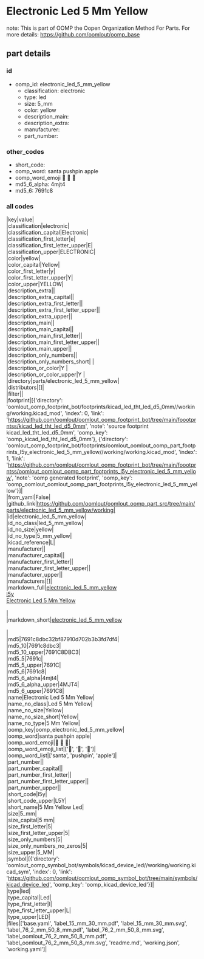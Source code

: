 # Electronic Led 5 Mm Yellow  

note: This is part of OOMP the Oopen Organization Method For Parts. For more details: https://github.com/oomlout/oomp_base

##  part details





### id
* oomp_id: electronic_led_5_mm_yellow
  * classification: electronic
  * type: led
  * size: 5_mm
  * color: yellow
  * description_main: 
  * description_extra: 
  * manufacturer: 
  * part_number: 

### other_codes
* short_code: 
* oomp_word: santa pushpin apple
* oomp_word_emoji :santa: :pushpin: :apple:
* md5_6_alpha: 4mjt4
* md5_6: 7691c8

### all codes 
|key|value|  
|classification|electronic|  
|classification_capital|Electronic|  
|classification_first_letter|e|  
|classification_first_letter_upper|E|  
|classification_upper|ELECTRONIC|  
|color|yellow|  
|color_capital|Yellow|  
|color_first_letter|y|  
|color_first_letter_upper|Y|  
|color_upper|YELLOW|  
|description_extra||  
|description_extra_capital||  
|description_extra_first_letter||  
|description_extra_first_letter_upper||  
|description_extra_upper||  
|description_main||  
|description_main_capital||  
|description_main_first_letter||  
|description_main_first_letter_upper||  
|description_main_upper||  
|description_only_numbers||  
|description_only_numbers_short| |  
|description_or_color|Y |  
|description_or_color_upper|Y |  
|directory|parts/electronic_led_5_mm_yellow|  
|distributors|[]|  
|filter||  
|footprint|[{'directory': 'oomlout_oomp_footprint_bot/footprints/kicad_led_tht_led_d5_0mm//working/working.kicad_mod', 'index': 0, 'link': 'https://github.com/oomlout/oomlout_oomp_footprint_bot/tree/main/foootprntss/kicad_led_tht_led_d5_0mm', 'note': 'source footprint kicad_led_tht_led_d5_0mm', 'oomp_key': 'oomp_kicad_led_tht_led_d5_0mm'}, {'directory': 'oomlout_oomp_footprint_bot/footprints/oomlout_oomlout_oomp_part_footprints_l5y_electronic_led_5_mm_yellow//working/working.kicad_mod', 'index': 1, 'link': 'https://github.com/oomlout/oomlout_oomp_footprint_bot/tree/main/foootprntss/oomlout_oomlout_oomp_part_footprints_l5y_electronic_led_5_mm_yellow', 'note': 'oomp generated footprint', 'oomp_key': 'oomp_oomlout_oomlout_oomp_part_footprints_l5y_electronic_led_5_mm_yellow'}]|  
|from_yaml|False|  
|github_link|https://github.com/oomlout/oomlout_oomp_part_src/tree/main/parts/electronic_led_5_mm_yellow/working|  
|id|electronic_led_5_mm_yellow|  
|id_no_class|led_5_mm_yellow|  
|id_no_size|yellow|  
|id_no_type|5_mm_yellow|  
|kicad_reference|L|  
|manufacturer||  
|manufacturer_capital||  
|manufacturer_first_letter||  
|manufacturer_first_letter_upper||  
|manufacturer_upper||  
|manufacturers|[]|  
|markdown_full|[electronic_led_5_mm_yellow](https://github.com/oomlout/oomlout_oomp_part_src/tree/main/parts/electronic_led_5_mm_yellow/working)<br>[l5y](https://github.com/oomlout/oomlout_oomp_part_src/tree/main/parts/electronic_led_5_mm_yellow/working)<br>[Electronic Led 5 Mm Yellow](https://github.com/oomlout/oomlout_oomp_part_src/tree/main/parts/electronic_led_5_mm_yellow/working)<br><br>|  
|markdown_short|[electronic_led_5_mm_yellow](https://github.com/oomlout/oomlout_oomp_part_src/tree/main/parts/electronic_led_5_mm_yellow/working)<br><br>|  
|md5|7691c8dbc32bf87910d702b3b3fd7df4|  
|md5_10|7691c8dbc3|  
|md5_10_upper|7691C8DBC3|  
|md5_5|7691c|  
|md5_5_upper|7691C|  
|md5_6|7691c8|  
|md5_6_alpha|4mjt4|  
|md5_6_alpha_upper|4MJT4|  
|md5_6_upper|7691C8|  
|name|Electronic Led 5 Mm Yellow|  
|name_no_class|Led 5 Mm Yellow|  
|name_no_size|Yellow|  
|name_no_size_short|Yellow|  
|name_no_type|5 Mm Yellow|  
|oomp_key|oomp_electronic_led_5_mm_yellow|  
|oomp_word|santa pushpin apple|  
|oomp_word_emoji|:santa: :pushpin: :apple:|  
|oomp_word_emoji_list|[':santa:', ':pushpin:', ':apple:']|  
|oomp_word_list|['santa', 'pushpin', 'apple']|  
|part_number||  
|part_number_capital||  
|part_number_first_letter||  
|part_number_first_letter_upper||  
|part_number_upper||  
|short_code|l5y|  
|short_code_upper|L5Y|  
|short_name|5 Mm Yellow Led|  
|size|5_mm|  
|size_capital|5 mm|  
|size_first_letter|5|  
|size_first_letter_upper|5|  
|size_only_numbers|5|  
|size_only_numbers_no_zeros|5|  
|size_upper|5_MM|  
|symbol|[{'directory': 'oomlout_oomp_symbol_bot/symbols/kicad_device_led//working/working.kicad_sym', 'index': 0, 'link': 'https://github.com/oomlout/oomlout_oomp_symbol_bot/tree/main/symbols/kicad_device_led', 'oomp_key': 'oomp_kicad_device_led'}]|  
|type|led|  
|type_capital|Led|  
|type_first_letter|l|  
|type_first_letter_upper|L|  
|type_upper|LED|  
|files|['base.yaml', 'label_15_mm_30_mm.pdf', 'label_15_mm_30_mm.svg', 'label_76_2_mm_50_8_mm.pdf', 'label_76_2_mm_50_8_mm.svg', 'label_oomlout_76_2_mm_50_8_mm.pdf', 'label_oomlout_76_2_mm_50_8_mm.svg', 'readme.md', 'working.json', 'working.yaml']|  
